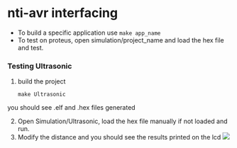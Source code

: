 # nti-avr interfacing

- To build a specific application use `make app_name`
- To test on proteus, open simulation/project_name and load the hex file and test.

### Testing Ultrasonic
1. build the project
	
	`make Ultrasonic`
 
 you should see .elf and .hex files generated

2. Open Simulation/Ultrasonic, load the hex file manually if not loaded and run.
3. Modify the distance and you should see the results printed on the lcd
![](../Ultrasonic.png)